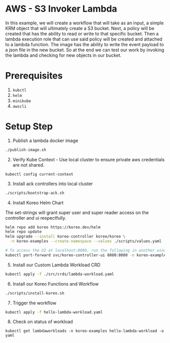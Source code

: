 # AWS - S3 Invoker Lambda

In this example, we will create a workflow that will take as an input, a simple KRM object that will
ultimately create a S3 bucket. Next, a policy will be created that has the ability to read or write 
to that specific bucket. Then a lambda execution role that can use said policy will be created and
attached to a lambda function. The image has the ability to write the event payload to a json file 
in the new bucket. So at the end we can test our work by invoking the lambda and checking for new
objects in our bucket. 

# Prerequisites

1. `kubctl`
2. `helm`
3. `minikube`
4. `awscli`

# Setup Step
1. Publish a lambda docker image 

``` sh
./publish-image.sh
```

2. Verify Kube Context - Use local cluster to ensure private aws credentials are not shared.
```
kubectl config current-context
```

3. Install ack controllers into local cluster

``` sh
./scripts/bootstrap-ack.sh
```

4. Install Koreo Helm Chart 

The set-strings will grant super user and super reader access on the controller and ui respectfully.

``` sh
helm repo add koreo https://koreo.dev/helm
helm repo update
helm upgrade --install koreo-controller koreo/koreo \
  -n koreo-examples --create-namespace --values ./scripts/values.yaml

# To access the UI at localhost:8080, run the following in another window.
kubectl port-forward svc/koreo-controller-ui 8080:8080 -n koreo-examples
```

5. Install our Custom Lambda Workload CRD 

``` sh
kubectl apply -f ./src/crds/lambda-workload.yaml
```

6. Install our Koreo Functions and Workflow

``` sh
./scripts/install-koreo.sh
```

7. Trigger the workflow

``` sh
kubectl apply -f hello-lambda-workload.yaml
```

8. Check on status of workload

```
kubectl get lambdaworkloads -n koreo-examples hello-lambda-workload -o yaml 
```

